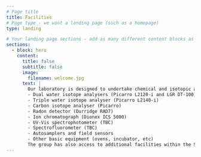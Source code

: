 ```yaml
---
# Page title
title: Facilities
# Page type - we want a landing page (such as a homepage)
type: landing

# Your landing page sections - add as many different content blocks as you like
sections:
  - block: hero
    content:
      title: false
      subtitle: false
      image:
        filename: welcome.jpg
      text: | 
        Our laboratory is designed to undertake chemical and isotopic analyses in liquid samples. Instruments include:
        - Dual water isotope analysers (Picarro L2120-i and LGR DT-100)
        - Triple water isotope analyser (Picarro L2140-i)
        - Carbon isotope analyser (Picarro)
        - Radon detector (Durridge RAD7)
        - Ion chromatograph (Dionex ICS 5000)
        - UV-Vis spectrophotometer (TBC)
        - Spectrofluorometer (TBC)
        - Autosamplers and field sensors
        - Other basic equipment (ovens, incubator, etc)
        The group has also access to additional facilities within the School of Chemistry
---
```

